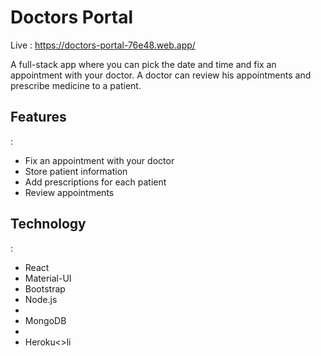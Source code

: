 <h1>Doctors Portal</h1>

Live : https://doctors-portal-76e48.web.app/

A full-stack app where you can pick the date and time and fix an appointment with your doctor. A doctor can review his appointments and prescribe medicine to a patient.

<h2> Features</h2>:

<ul>
   <li>Fix an appointment with your doctor</li>
    <li>Store patient information</li>
    <li>Add prescriptions for each patient</li>
    <li>Review appointments</li>
      
</ul>

<h2>Technology</h2>:
<ul>
  <li> React </li>
  <li> Material-UI </li>
  <li> Bootstrap</li> 
 <li>Node.js<li>
 <li>MongoDB<li>
 <li> Heroku<>li
<ul>

